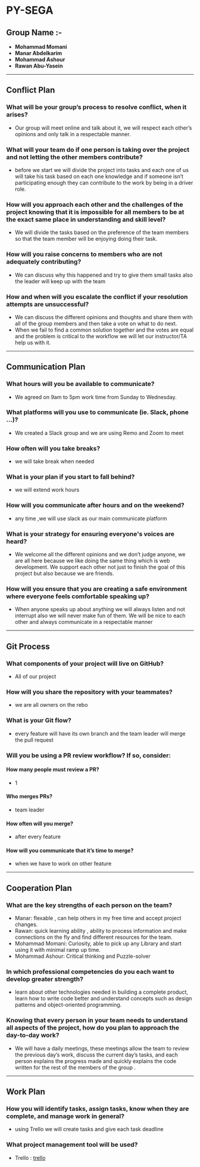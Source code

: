 # PY-SEGA
## Group Name :-

- **Mohammad Momani**
- **Manar Abdelkarim**
- **Mohammad Ashour**
- **Rawan Abu-Yasein**


------------------------------------------------------------------------------------------------
## **Conflict Plan**
###	What will be your group’s process to resolve conflict, when it arises?
- Our group will meet online and talk about it, we will respect each other’s opinions and only talk in a respectable manner.

###	What will your team do if one person is taking over the project and not letting the other members contribute?
- before we start we will divide the project into tasks and each one of us will take his task based on each one knowledge and if someone isn’t participating enough they can contribute to the work by being in a driver role.


###	How will you approach each other and the challenges of the project knowing that it is impossible for all members to be at the exact same place in understanding and skill level?
- We will divide the tasks based on the preference of the team members so that the team member will be enjoying doing their task.

###	How will you raise concerns to members who are not adequately contributing?
- We can discuss why this happened and try to give them small tasks also the leader will keep up with the team 

###	How and when will you escalate the conflict if your resolution attempts are unsuccessful?
- We can discuss the different opinions and thoughts and share them with all of the group members and then take a vote on what to do next.
- When we fail to find a common solution together and the votes are equal and the problem is critical to the workflow we will let our instructor/TA help us with it.


------------------------------------------------------------------------------------------------
## **Communication Plan**

###	What hours will you be available to communicate?
- We agreed on 9am to 5pm work time from Sunday to Wednesday.

### What platforms will you use to communicate (ie. Slack, phone …)?
- We created a Slack group and we are using Remo and Zoom to meet

### How often will you take breaks?
- we will take break when needed
### What is your plan if you start to fall behind?
- we will extend work hours 
### How will you communicate after hours and on the weekend?
- any time ,we will use slack as our main communicate platform 
### What is your strategy for ensuring everyone's voices are heard?
- We welcome all the different opinions and we don’t judge anyone, we are all here because we like doing the same thing which is web development. We support each other not just to finish the goal of this project but also because we are friends.

### How will you ensure that you are creating a safe environment where everyone feels comfortable speaking up?
- When anyone speaks up about anything we will always listen and not interrupt also we will never make fun of them. We will be nice to each other and always communicate in a respectable manner


------------------
## Git Process
### What components of your project will live on GitHub?
- All of our project
### How will you share the repository with your teammates?
- we are all owners on the rebo  
### What is your Git flow?
- every feature will have its own branch and the team leader will merge the pull request  
### Will you be using a PR review workflow? If so, consider:
#### How many people must review a PR? 
- 1 
#### Who merges PRs? 
- team leader 
#### How often will you merge? 
- after every feature 
#### How will you communicate that it’s time to merge?
- when we have to work on other feature 

------------------------------------------------------------------------------------------------

## **Cooperation Plan**
### What are the key strengths of each person on the team?
- Manar: flexable , can help others in my free time and accept project changes.
- Rawan: quick learning ability , ability to process information and make connections on the fly and find different resources for the team.
- Mohammad Momani: Curiosity, able to pick up any Library and start using it with minimal ramp up time.
- Mohammad Ashour: Critical thinking and Puzzle-solver

### In which professional competencies do you each want to develop greater strength?
- learn about other technologies needed in building a complete product, learn how to write code better and understand concepts such as design patterns and object-oriented programming.

### Knowing that every person in your team needs to understand all aspects of the project, how do you plan to approach the day-to-day work?
- We will have a daily meetings, these meetings allow the team to review the previous day’s work, discuss the current day’s tasks, and each person explains the progress made and quickly explains the code written for the rest of the members of the group .
 
-----------------
## Work Plan


### How you will identify tasks, assign tasks, know when they are complete, and manage work in general?
- using Trello we will create tasks and give each task deadline  

### What project management tool will be used?
- Trello : [trello](https://trello.com/b/1BWEA7Lz/project4011)
 
